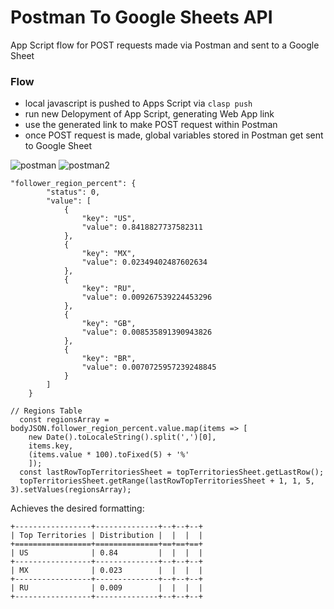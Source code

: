 # Postman To Google Sheets API
App Script flow for POST requests made via Postman and sent to a Google Sheet

### Flow
- local javascript is pushed to Apps Script via `clasp push`
- run new Delopyment of App Script, generating Web App link
- use the generated link to make POST request within Postman
- once POST request is made, global variables stored in Postman get sent to Google Sheet

![postman](https://teachingmachine.tv/_files/postman/postman.png)
![postman2](https://teachingmachine.tv/_files/postman/postman-2.png)

```
"follower_region_percent": {
        "status": 0,
        "value": [
            {
                "key": "US",
                "value": 0.8418827737582311
            },
            {
                "key": "MX",
                "value": 0.02349402487602634
            },
            {
                "key": "RU",
                "value": 0.009267539224453296
            },
            {
                "key": "GB",
                "value": 0.008535891390943826
            },
            {
                "key": "BR",
                "value": 0.0070725957239248845
            }
        ]
    }
```

```
// Regions Table
  const regionsArray = bodyJSON.follower_region_percent.value.map(items => [
    new Date().toLocaleString().split(',')[0],
    items.key, 
    (items.value * 100).toFixed(5) + '%'
    ]);
  const lastRowTopTerritoriesSheet = topTerritoriesSheet.getLastRow();
  topTerritoriesSheet.getRange(lastRowTopTerritoriesSheet + 1, 1, 5, 3).setValues(regionsArray);
```

Achieves the desired formatting:
```
+-----------------+--------------+--+--+--+
| Top Territories | Distribution |  |  |  |
+=================+==============+==+==+==+
| US              | 0.84         |  |  |  |
+-----------------+--------------+--+--+--+
| MX              | 0.023        |  |  |  |
+-----------------+--------------+--+--+--+
| RU              | 0.009        |  |  |  |
+-----------------+--------------+--+--+--+
```
